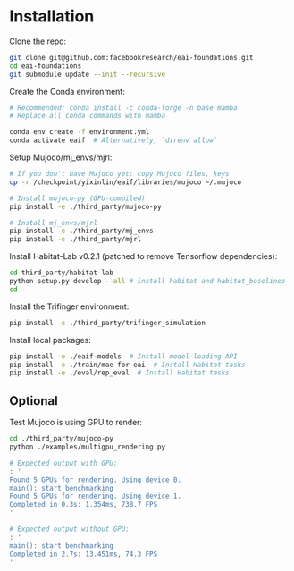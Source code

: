 # Installation

Clone the repo:

```bash
git clone git@github.com:facebookresearch/eai-foundations.git
cd eai-foundations
git submodule update --init --recursive
```

Create the Conda environment:

```bash
# Recommended: conda install -c conda-forge -n base mamba
# Replace all conda commands with mamba

conda env create -f environment.yml
conda activate eaif  # Alternatively, `direnv allow`
```

Setup Mujoco/mj_envs/mjrl:

```bash
# If you don't have Mujoco yet: copy Mujoco files, keys
cp -r /checkpoint/yixinlin/eaif/libraries/mujoco ~/.mujoco

# Install mujoco-py (GPU-compiled)
pip install -e ./third_party/mujoco-py

# Install mj_envs/mjrl
pip install -e ./third_party/mj_envs
pip install -e ./third_party/mjrl
```


Install Habitat-Lab v0.2.1 (patched to remove Tensorflow dependencies):

```bash
cd third_party/habitat-lab
python setup.py develop --all # install habitat and habitat_baselines
cd -
```

Install the Trifinger environment:

```bash
pip install -e ./third_party/trifinger_simulation
```

Install local packages:


```bash
pip install -e ./eaif-models  # Install model-loading API
pip install -e ./train/mae-for-eai  # Install Habitat tasks
pip install -e ./eval/rep_eval  # Install Habitat tasks
```

## Optional

Test Mujoco is using GPU to render:

```bash
cd ./third_party/mujoco-py
python ./examples/multigpu_rendering.py

# Expected output with GPU:
: '
Found 5 GPUs for rendering. Using device 0.
main(): start benchmarking                         
Found 5 GPUs for rendering. Using device 1.
Completed in 0.3s: 1.354ms, 738.7 FPS 
'

# Expected output without GPU:
: '
main(): start benchmarking                 
Completed in 2.7s: 13.451ms, 74.3 FPS
'
```

